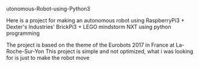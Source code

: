 utonomous-Robot-using-Python3

Here is a project for making an autonomous robot using RaspberryPi3 + Dexter's Industries' BrickPi3 + LEGO mindstorm NXT using python programming

The project is based on the theme of the Eurobots 2017 in France at La-Roche-Sur-Yon
This project is simple and not optimized, what i was looking for is just to make the robot move

